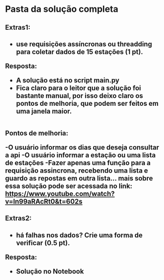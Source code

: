 <h1> Pasta da solução completa </h1>

<h2>Extras1:<h2>

- use requisições assíncronas ou threadding para coletar dados de 15 estações (1 pt).

Resposta:

- A solução está no script main.py
- Fica claro para o leitor que a solução foi bastante manual, por isso deixo claro os pontos de melhoria, que podem ser feitos em uma janela maior. 

<br> Pontos de melhoria: </br>

-O usuário informar os dias que deseja consultar a api
-O usuário informar a estação ou uma lista de estações 
-Fazer apenas uma função para a requisição assincrona, recebendo uma lista e guardo as repostas em outra lista... mais sobre essa solução pode ser acessada no link: https://www.youtube.com/watch?v=ln99aRAcRt0&t=602s

<h2>Extras2:<h2>

- há falhas nos dados? Crie uma forma de verificar (0.5 pt).

Resposta:

- Solução no Notebook
